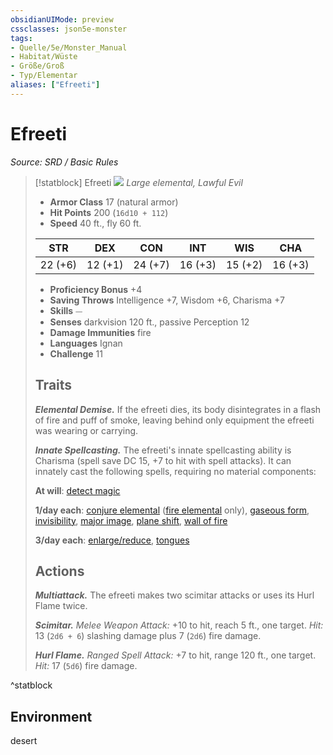 ```yaml
---
obsidianUIMode: preview
cssclasses: json5e-monster
tags:
- Quelle/5e/Monster_Manual
- Habitat/Wüste
- Größe/Groß
- Typ/Elementar
aliases: ["Efreeti"]
---
```

# Efreeti
*Source: SRD / Basic Rules*  

> [!statblock] Efreeti
> ![](compendium/bestiary/elemental/token/efreeti.png#token)
> *Large elemental, Lawful Evil*
> 
> - **Armor Class** 17  (natural armor)
> - **Hit Points** 200 (`16d10 + 112`)
> - **Speed** 40 ft., fly 60 ft.
> 
> |STR|DEX|CON|INT|WIS|CHA|
> |:---:|:---:|:---:|:---:|:---:|:---:|
> |22 (+6)|12 (+1)|24 (+7)|16 (+3)|15 (+2)|16 (+3)|
> 
> - **Proficiency Bonus** +4
> - **Saving Throws** Intelligence +7, Wisdom +6, Charisma +7
> - **Skills** ⏤
> - **Senses** darkvision 120 ft., passive Perception 12
> - **Damage Immunities** fire
> - **Languages** Ignan
> - **Challenge** 11
> 
> ## Traits
> 
> ***Elemental Demise.*** If the efreeti dies, its body disintegrates in a flash of fire and puff of smoke, leaving behind only equipment the efreeti was wearing or carrying.
> 
> ***Innate Spellcasting.*** The efreeti's innate spellcasting ability is Charisma (spell save DC 15, +7 to hit with spell attacks). It can innately cast the following spells, requiring no material components:
> 
> **At will**: [detect magic](compendium/spells/detect-magic.md)
> 
> **1/day each**: [conjure elemental](compendium/spells/conjure-elemental.md) ([fire elemental](compendium/bestiary/elemental/fire-elemental.md) only), [gaseous form](compendium/spells/gaseous-form.md), [invisibility](compendium/spells/invisibility.md), [major image](compendium/spells/major-image.md), [plane shift](compendium/spells/plane-shift.md), [wall of fire](compendium/spells/wall-of-fire.md)
> 
> **3/day each**: [enlarge/reduce](compendium/spells/enlarge-reduce.md), [tongues](compendium/spells/tongues.md)
> 
> ## Actions
> 
> ***Multiattack.*** The efreeti makes two scimitar attacks or uses its Hurl Flame twice.
> 
> ***Scimitar.*** *Melee Weapon Attack:* +10 to hit, reach 5 ft., one target. *Hit:* 13 (`2d6 + 6`) slashing damage plus 7 (`2d6`) fire damage.
> 
> ***Hurl Flame.*** *Ranged Spell Attack:* +7 to hit, range 120 ft., one target. *Hit:* 17 (`5d6`) fire damage.

^statblock

## Environment

desert